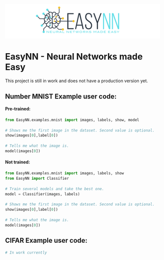 ![](https://raw.githubusercontent.com/danielwilczak101/EasyNN/media/images/readme_logo.png)

# EasyNN - Neural Networks made Easy

This project is still in work and does not have a production version yet.

## Number MNIST Example user code:

#### Pre-trained:
```Python
from EasyNN.examples.mnist import images, labels, show, model

# Shows me the first image in the dataset. Second value is optional.
show(images[0],label[0])

# Tells me what the image is.
model(images[0])
```

#### Not trained:
```Python
from EasyNN.examples.mnist import images, labels, show
from EasyNN import Classifier

# Train several models and take the best one.
model = Classifier(images, labels)

# Shows me the first image in the dataset. Second value is optional.
show(images[0],label[0])

# Tells me what the image is.
model(images[0])
```

## CIFAR Example user code:
```Python
# In work currently
```
